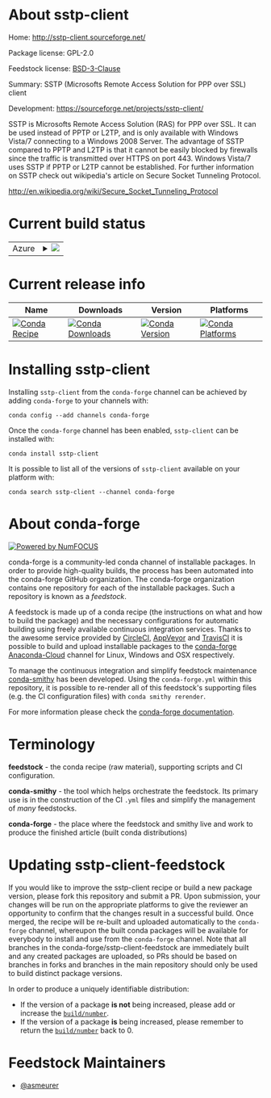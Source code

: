 About sstp-client
=================

Home: http://sstp-client.sourceforge.net/

Package license: GPL-2.0

Feedstock license: [BSD-3-Clause](https://github.com/conda-forge/sstp-client-feedstock/blob/master/LICENSE.txt)

Summary: SSTP (Microsofts Remote Access Solution for PPP over SSL) client

Development: https://sourceforge.net/projects/sstp-client/

SSTP is Microsofts Remote Access Solution (RAS) for PPP over SSL. It can
be used instead of PPTP or L2TP, and is only available with Windows
Vista/7 connecting to a Windows 2008 Server. The advantage of SSTP
compared to PPTP and L2TP is that it cannot be easily blocked by
firewalls since the traffic is transmitted over HTTPS on port 443.
Windows Vista/7 uses SSTP if PPTP or L2TP cannot be established. For
further information on SSTP check out wikipedia's article on Secure
Socket Tunneling Protocol.

http://en.wikipedia.org/wiki/Secure_Socket_Tunneling_Protocol


Current build status
====================


<table>
    
  <tr>
    <td>Azure</td>
    <td>
      <details>
        <summary>
          <a href="https://dev.azure.com/conda-forge/feedstock-builds/_build/latest?definitionId=4338&branchName=master">
            <img src="https://dev.azure.com/conda-forge/feedstock-builds/_apis/build/status/sstp-client-feedstock?branchName=master">
          </a>
        </summary>
        <table>
          <thead><tr><th>Variant</th><th>Status</th></tr></thead>
          <tbody><tr>
              <td>linux_64</td>
              <td>
                <a href="https://dev.azure.com/conda-forge/feedstock-builds/_build/latest?definitionId=4338&branchName=master">
                  <img src="https://dev.azure.com/conda-forge/feedstock-builds/_apis/build/status/sstp-client-feedstock?branchName=master&jobName=linux&configuration=linux_64_" alt="variant">
                </a>
              </td>
            </tr><tr>
              <td>osx_64</td>
              <td>
                <a href="https://dev.azure.com/conda-forge/feedstock-builds/_build/latest?definitionId=4338&branchName=master">
                  <img src="https://dev.azure.com/conda-forge/feedstock-builds/_apis/build/status/sstp-client-feedstock?branchName=master&jobName=osx&configuration=osx_64_" alt="variant">
                </a>
              </td>
            </tr>
          </tbody>
        </table>
      </details>
    </td>
  </tr>
</table>

Current release info
====================

| Name | Downloads | Version | Platforms |
| --- | --- | --- | --- |
| [![Conda Recipe](https://img.shields.io/badge/recipe-sstp--client-green.svg)](https://anaconda.org/conda-forge/sstp-client) | [![Conda Downloads](https://img.shields.io/conda/dn/conda-forge/sstp-client.svg)](https://anaconda.org/conda-forge/sstp-client) | [![Conda Version](https://img.shields.io/conda/vn/conda-forge/sstp-client.svg)](https://anaconda.org/conda-forge/sstp-client) | [![Conda Platforms](https://img.shields.io/conda/pn/conda-forge/sstp-client.svg)](https://anaconda.org/conda-forge/sstp-client) |

Installing sstp-client
======================

Installing `sstp-client` from the `conda-forge` channel can be achieved by adding `conda-forge` to your channels with:

```
conda config --add channels conda-forge
```

Once the `conda-forge` channel has been enabled, `sstp-client` can be installed with:

```
conda install sstp-client
```

It is possible to list all of the versions of `sstp-client` available on your platform with:

```
conda search sstp-client --channel conda-forge
```


About conda-forge
=================

[![Powered by NumFOCUS](https://img.shields.io/badge/powered%20by-NumFOCUS-orange.svg?style=flat&colorA=E1523D&colorB=007D8A)](http://numfocus.org)

conda-forge is a community-led conda channel of installable packages.
In order to provide high-quality builds, the process has been automated into the
conda-forge GitHub organization. The conda-forge organization contains one repository
for each of the installable packages. Such a repository is known as a *feedstock*.

A feedstock is made up of a conda recipe (the instructions on what and how to build
the package) and the necessary configurations for automatic building using freely
available continuous integration services. Thanks to the awesome service provided by
[CircleCI](https://circleci.com/), [AppVeyor](https://www.appveyor.com/)
and [TravisCI](https://travis-ci.com/) it is possible to build and upload installable
packages to the [conda-forge](https://anaconda.org/conda-forge)
[Anaconda-Cloud](https://anaconda.org/) channel for Linux, Windows and OSX respectively.

To manage the continuous integration and simplify feedstock maintenance
[conda-smithy](https://github.com/conda-forge/conda-smithy) has been developed.
Using the ``conda-forge.yml`` within this repository, it is possible to re-render all of
this feedstock's supporting files (e.g. the CI configuration files) with ``conda smithy rerender``.

For more information please check the [conda-forge documentation](https://conda-forge.org/docs/).

Terminology
===========

**feedstock** - the conda recipe (raw material), supporting scripts and CI configuration.

**conda-smithy** - the tool which helps orchestrate the feedstock.
                   Its primary use is in the construction of the CI ``.yml`` files
                   and simplify the management of *many* feedstocks.

**conda-forge** - the place where the feedstock and smithy live and work to
                  produce the finished article (built conda distributions)


Updating sstp-client-feedstock
==============================

If you would like to improve the sstp-client recipe or build a new
package version, please fork this repository and submit a PR. Upon submission,
your changes will be run on the appropriate platforms to give the reviewer an
opportunity to confirm that the changes result in a successful build. Once
merged, the recipe will be re-built and uploaded automatically to the
`conda-forge` channel, whereupon the built conda packages will be available for
everybody to install and use from the `conda-forge` channel.
Note that all branches in the conda-forge/sstp-client-feedstock are
immediately built and any created packages are uploaded, so PRs should be based
on branches in forks and branches in the main repository should only be used to
build distinct package versions.

In order to produce a uniquely identifiable distribution:
 * If the version of a package **is not** being increased, please add or increase
   the [``build/number``](https://conda.io/docs/user-guide/tasks/build-packages/define-metadata.html#build-number-and-string).
 * If the version of a package **is** being increased, please remember to return
   the [``build/number``](https://conda.io/docs/user-guide/tasks/build-packages/define-metadata.html#build-number-and-string)
   back to 0.

Feedstock Maintainers
=====================

* [@asmeurer](https://github.com/asmeurer/)

